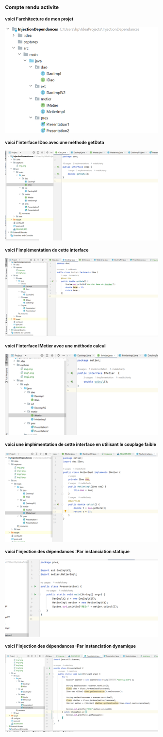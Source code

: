 <h3>Compte rendu activite </h3>
<h4>voici l'architecture de mon projet</h4>
<img src="captures/img.png">
<h4>voici l'interface IDao avec une méthode getData</h4>
<img src="captures/img1.png">
<h4>voici l'implémentation de cette interface </h4>
<img src="captures/img2.png">
<h4>voici l'interface IMetier avec une méthode calcul </h4>
<img src="captures/img3.png">
<h4>voici une implémentation de cette interface en utilisant le couplage faible </h4>
<img src="captures/img4.png">
<h4>voici l'injection des dépendances :Par instanciation statique </h4>
<img src="captures/img5.png">
<h4>voici l'injection des dépendances :Par instanciation dynamique </h4>
<img src="captures/img6.png">